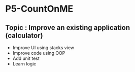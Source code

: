 # P5-CountOnME
## Topic : Improve an existing application (calculator)

* Improve UI using stacks view
* Improve code using OOP
* Add unit test
* Learn logic 
